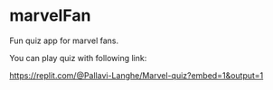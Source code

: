 # marvelFan
Fun quiz app for marvel fans.

You can play quiz with following link:

https://replit.com/@Pallavi-Langhe/Marvel-quiz?embed=1&output=1
